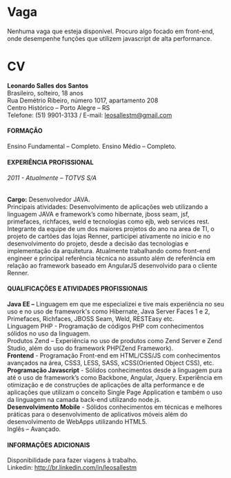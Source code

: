 Vaga
====

Nenhuma vaga que esteja disponível. Procuro algo focado em front-end, onde desempenhe funções que utilizem javascript de alta performance.

CV
==

__Leonardo Salles dos Santos__  
Brasileiro, solteiro, 18 anos  
Rua Demétrio Ribeiro, número 1017, apartamento 208  
Centro Histórico – Porto Alegre – RS  
Telefone: (51) 9901-3133 / E-mail: leosallestm@gmail.com  

#### FORMAÇÃO

Ensino Fundamental – Completo.
Ensino Médio – Completo.

#### EXPERIÊNCIA PROFISSIONAL

###### 2011 - Atualmente – TOTVS S/A  
__Cargo:__ Desenvolvedor JAVA.  
Principais atividades: Desenvolvimento de aplicações web utilizando a linguagem JAVA e framework’s como hibernate, jboss seam, jsf, primefaces, richfaces, weld e tecnologias como ejb, web services rest.  
Integrante da equipe de um dos maiores projetos do ano na area de TI, o projeto de cartões das lojas Renner, participei ativamente no inicio e no desenvolvimento do projeto, desde a decisão das tecnologias e implementação da arquitetura. Atualmente trabalhando como  front-end engineer e principal referência técnica no assunto além de referência em relação ao framework baseado em AngularJS desenvolvido para o cliente Renner.

#### QUALIFICAÇÕES E ATIVIDADES PROFISSIONAIS

__Java EE –__ Linguagem em que me especializei e tive mais experiência no seu uso e no uso de framework's como Hibernate, Java Server Faces 1 e 2, Primefaces, Richfaces, JBOSS Seam, Weld, RESTEasy etc.  
Linguagem PHP - Programação de códigos PHP com conhecimentos sólidos no uso da linguagem.  
Produtos Zend – Experiência no uso de produtos como Zend Server e Zend Studio, além do uso do framework PHP(Zend Framework).  
__Frontend__ - Programação Front-end em HTML/CSS/JS com conhecimentos avançados na área, CSS3, LESS, SASS, xCSS(Oriented Object CSS),  etc.  
__Programação Javascript__ - Sólidos conhecimentos desde a linguagem pura até o uso de framework’s como Backbone, Angular, Jquery. Experiência em otimização e de construções de aplicações de alta performance e de aplicações que utilizam o conceito Single Page Application e também o uso da linguagem na camada back-end utilizando node.js.  
__Desenvolvimento Mobile__ - Sólidos conhecimentos em técnicas e melhores práticas para o desenvolvimento de aplicativos móveis além do desenvolvimento de WebApps utilizando HTML5.  
Inglês – Avançado.

#### INFORMAÇÕES ADICIONAIS

Disponibilidade para fazer viagens à trabalho.  
Linkedin: http://br.linkedin.com/in/leosallestm
